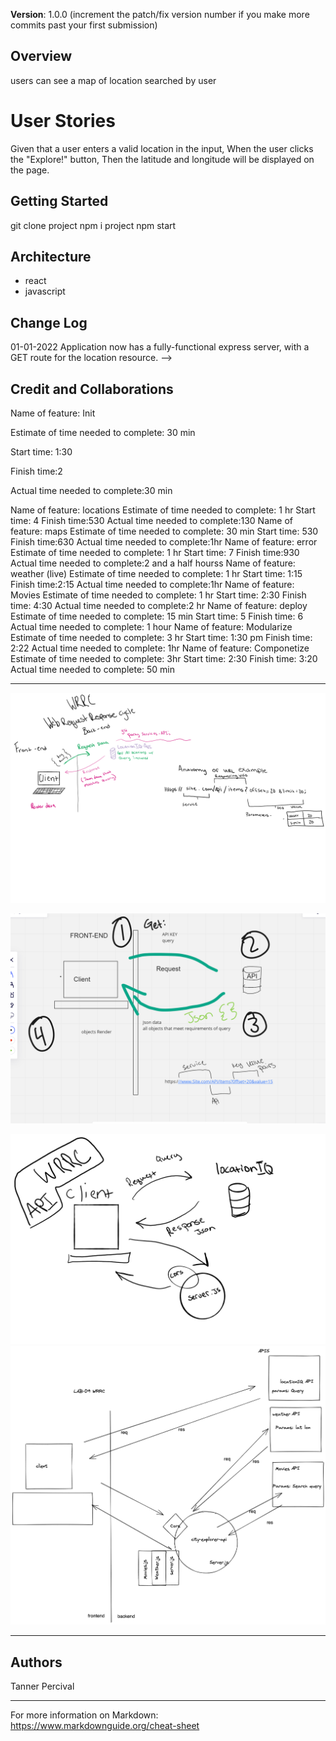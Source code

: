 **Version**:
 1.0.0 (increment the patch/fix version number if you make more commits past your first submission)

## Overview

users can see a map of location searched by user

# User Stories
Given that a user enters a valid location in the input, When the user clicks the "Explore!" button, Then the latitude and longitude will be displayed on the page.

## Getting Started

git clone project
npm i project
npm start

## Architecture

- react
- javascript

## Change Log

01-01-2022 Application now has a fully-functional express server, with a GET route for the location resource. -->

## Credit and Collaborations

Name of feature: Init

Estimate of time needed to complete: 30 min

Start time: 1:30

Finish time:2 

Actual time needed to complete:30 min

Name of feature: locations
Estimate of time needed to complete: 1 hr 
Start time: 4
Finish time:530
Actual time needed to complete:130
Name of feature: maps
Estimate of time needed to complete: 30 min
Start time: 530
Finish time:630
Actual time needed to complete:1hr
Name of feature: error
Estimate of time needed to complete: 1 hr
Start time: 7
Finish time:930
Actual time needed to complete:2 and a half hourss
Name of feature: weather (live)
Estimate of time needed to complete: 1 hr
Start time: 1:15
Finish time:2:15
Actual time needed to complete:1hr
Name of feature: Movies
Estimate of time needed to complete: 1 hr
Start time: 2:30
Finish time: 4:30
Actual time needed to complete:2 hr
Name of feature: deploy
Estimate of time needed to complete: 15 min
Start time: 5
Finish time: 6
Actual time needed to complete: 1 hour
Name of feature: Modularize
Estimate of time needed to complete: 3 hr
Start time: 1:30 pm
Finish time: 2:22
Actual time needed to complete: 1hr
Name of feature: Componetize
Estimate of time needed to complete: 3hr 
Start time: 2:30
Finish time: 3:20
Actual time needed to complete: 50 min


---------------------------------

![ScreenShot](./public/images/wrrc1.png)

![ScreenShot](./public/images/WRRC.PNG)

![ScreenShot](./public/images/cool.png)
![ScreenShot](./public/images/WRRCLAB09-TANNER-REY.png)

------------------------------

## Authors
Tanner Percival

------------------------------

For more information on Markdown: https://www.markdownguide.org/cheat-sheet

